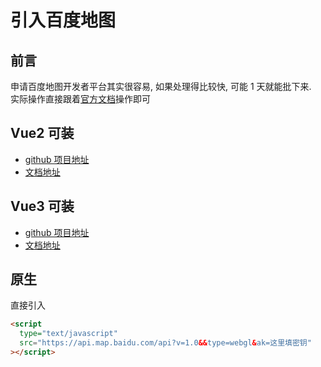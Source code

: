 # 引入百度地图

## 前言

申请百度地图开发者平台其实很容易, 如果处理得比较快, 可能 1 天就能批下来.
<br>
实际操作直接跟着[官方文档](https://lbsyun.baidu.com/index.php?title=jspopularGL/guide/getkey)操作即可

## Vue2 可装

- [github 项目地址](https://github.com/YangJianFei/vue-baidu-map)
- [文档地址](https://map.heifahaizei.com/doc/index.html)

## Vue3 可装

- [github 项目地址](https://github.com/YangJianFei/vue-baidu-map-3x)
- [文档地址](https://map.heifahaizei.com/doc/index.html)

## 原生

直接引入

```html
<script
  type="text/javascript"
  src="https://api.map.baidu.com/api?v=1.0&&type=webgl&ak=这里填密钥"
></script>
```
